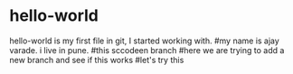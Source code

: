 # hello-world
hello-world is my first file in git, I  started working with.
#my name is ajay varade. i live in pune.
#this sccodeen branch
#here we are trying to add a new branch and see if this works 
#let's try this

